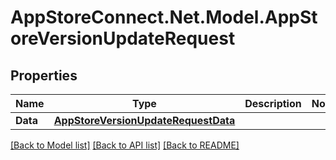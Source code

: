# AppStoreConnect.Net.Model.AppStoreVersionUpdateRequest

## Properties

Name | Type | Description | Notes
------------ | ------------- | ------------- | -------------
**Data** | [**AppStoreVersionUpdateRequestData**](AppStoreVersionUpdateRequestData.md) |  | 

[[Back to Model list]](../README.md#documentation-for-models) [[Back to API list]](../README.md#documentation-for-api-endpoints) [[Back to README]](../README.md)

